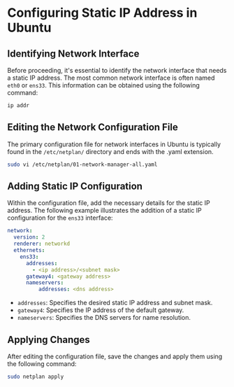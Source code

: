 # Configuring Static IP Address in Ubuntu

## Identifying Network Interface

Before proceeding, it's essential to identify the network interface that needs a static IP address. The most common network interface is often named `eth0` or `ens33`. This information can be obtained using the following command:
```bash
ip addr
```

## Editing the Network Configuration File

The primary configuration file for network interfaces in Ubuntu is typically found in the `/etc/netplan/` directory and ends with the .yaml extension.
```bash
sudo vi /etc/netplan/01-network-manager-all.yaml
```

## Adding Static IP Configuration

Within the configuration file, add the necessary details for the static IP address. The following example illustrates the addition of a static IP configuration for the `ens33` interface:
```yaml
network:
  version: 2
  renderer: networkd
  ethernets:
    ens33:
      addresses:
        - <ip address>/<subnet mask>
      gateway4: <gateway address>
      nameservers:
          addresses: <dns address>
```
* `addresses`: Specifies the desired static IP address and subnet mask.
* `gateway4`: Specifies the IP address of the default gateway.
* `nameservers`: Specifies the DNS servers for name resolution.

## Applying Changes

After editing the configuration file, save the changes and apply them using the following command:
```bash
sudo netplan apply
```